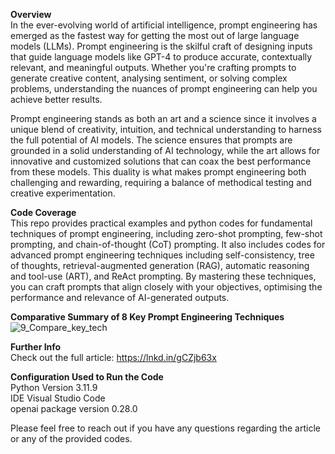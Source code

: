 **Overview** <br>
In the ever-evolving world of artificial intelligence, prompt engineering has emerged as the fastest way for getting the most out of large language models (LLMs). Prompt engineering is the skilful craft of designing inputs that guide language models like GPT-4 to produce accurate, contextually relevant, and meaningful outputs. Whether you're crafting prompts to generate creative content, analysing sentiment, or solving complex problems, understanding the nuances of prompt engineering can help you achieve better results.

Prompt engineering stands as both an art and a science since it involves a unique blend of creativity, intuition, and technical understanding to harness the full potential of AI models. The science ensures that prompts are grounded in a solid understanding of AI technology, while the art allows for innovative and customized solutions that can coax the best performance from these models. This duality is what makes prompt engineering both challenging and rewarding, requiring a balance of methodical testing and creative experimentation.

**Code Coverage** <br>
This repo provides practical examples and python codes for fundamental techniques of prompt engineering, including zero-shot prompting, few-shot prompting, and chain-of-thought (CoT) prompting. It also includes codes for advanced prompt engineering techniques including self-consistency, tree of thoughts, retrieval-augmented generation (RAG), automatic reasoning and tool-use (ART), and ReAct prompting. By mastering these techniques, you can craft prompts that align closely with your objectives, optimising the performance and relevance of AI-generated outputs.

**Comparative Summary of 8 Key Prompt Engineering Techniques**
![9_Compare_key_tech](https://github.com/user-attachments/assets/145fef03-2bf3-4eb0-a4d2-246d00e370d6)


**Further Info** <br>
Check out the full article: https://lnkd.in/gCZjb63x

**Configuration Used to Run the Code** <br>
Python Version 3.11.9  <br>
IDE Visual Studio Code  <br>
openai package version 0.28.0  <br>

Please feel free to reach out if you have any questions regarding the article or any of the provided codes.
